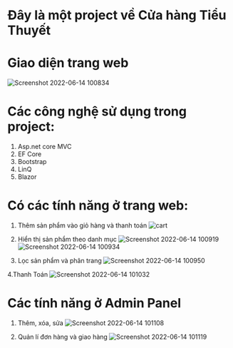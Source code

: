 # Đây là một project về Cửa hàng Tiểu Thuyết
# Giao diện trang web
![Screenshot 2022-06-14 100834](https://user-images.githubusercontent.com/106046600/173485676-e67f7420-c8ee-4922-953c-f1d826206567.png)
# Các công nghệ sử dụng trong project:
1. Asp.net core MVC
2. EF Core
3. Bootstrap
4. LinQ
5. Blazor
# Có các tính năng ở trang web:
1. Thêm sản phẩm vào giỏ hàng và thanh toán
![cart](https://user-images.githubusercontent.com/106046600/173485763-516c6b7a-e3c8-4825-8a5f-a75b494c6001.png)

2. Hiển thị sản phẩm theo danh mục
![Screenshot 2022-06-14 100919](https://user-images.githubusercontent.com/106046600/173485781-546d298d-0290-43c3-9ae8-64791260070c.png)
![Screenshot 2022-06-14 100934](https://user-images.githubusercontent.com/106046600/173485799-9cef9f2d-399e-4471-b55b-5ff59ea43efc.png)


3. Lọc sản phẩm và phân trang
![Screenshot 2022-06-14 100950](https://user-images.githubusercontent.com/106046600/173485847-45945aec-f6ab-44cf-9add-281901239022.png)

4.Thanh Toán
![Screenshot 2022-06-14 101032](https://user-images.githubusercontent.com/106046600/173485876-b44c5ca9-bbc4-4f56-84f2-7e61e03cd1da.png)


# Các tính năng ở Admin Panel
1. Thêm, xóa, sửa
![Screenshot 2022-06-14 101108](https://user-images.githubusercontent.com/106046600/173485930-c0b9a9f9-6428-4755-b40c-2dcb7aa9aeb4.png)

2. Quản lí đơn hàng và giao hàng
![Screenshot 2022-06-14 101119](https://user-images.githubusercontent.com/106046600/173485953-8c6cb502-a4d6-42d0-9ac4-098cec48cfcf.png)
